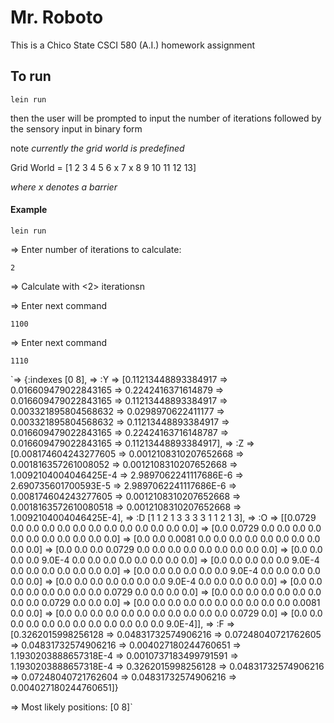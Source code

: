 # Mr. Roboto

This is a Chico State CSCI 580 (A.I.) homework assignment

## To run

`lein run`

then the user will be prompted to input the number of iterations followed by the sensory input in binary form

note *currently the grid world is predefined*

Grid World = [1 2  3  4  5
              6 x  7  x  8
              9 10 11 12 13]

*where x denotes a barrier*

#### Example


`lein run`

=> Enter number of iterations to calculate:

`2`

=> Calculate with <2> iterationsn

=> Enter next command

`1100`
 
=> Enter next command

`1110`
 

`=> {:indexes [0 8],
 =>  :Y
 =>  [0.11213448893384917
 =>   0.016609479022843165
 =>   0.2242416371614879
 =>   0.016609479022843165
 =>   0.11213448893384917
 =>   0.003321895804568632
 =>   0.0298970622411177
 =>   0.003321895804568632
 =>   0.11213448893384917
 =>   0.016609479022843165
 =>   0.22424163716148787
 =>   0.016609479022843165
 =>   0.11213448893384917],
 =>  :Z
 =>  [0.008174604243277605
 =>   0.0012108310207652668
 =>   0.001816357261008052
 =>   0.0012108310207652668
 =>   1.0092104004046425E-4
 =>   2.9897062241117686E-6
 =>   2.690735601700593E-5
 =>   2.9897062241117686E-6
 =>   0.008174604243277605
 =>   0.0012108310207652668
 =>   0.0018163572610080518
 =>   0.0012108310207652668
 =>   1.0092104004046425E-4],
 =>  :D [1 1 2 1 3 3 3 3 1 1 2 1 3],
 =>  :O
 =>  [[0.0729 0.0 0.0 0.0 0.0 0.0 0.0 0.0 0.0 0.0 0.0 0.0 0.0]
 =>   [0.0 0.0729 0.0 0.0 0.0 0.0 0.0 0.0 0.0 0.0 0.0 0.0 0.0]
 =>   [0.0 0.0 0.0081 0.0 0.0 0.0 0.0 0.0 0.0 0.0 0.0 0.0 0.0]
 =>   [0.0 0.0 0.0 0.0729 0.0 0.0 0.0 0.0 0.0 0.0 0.0 0.0 0.0]
 =>   [0.0 0.0 0.0 0.0 9.0E-4 0.0 0.0 0.0 0.0 0.0 0.0 0.0 0.0]
 =>   [0.0 0.0 0.0 0.0 0.0 9.0E-4 0.0 0.0 0.0 0.0 0.0 0.0 0.0]
 =>   [0.0 0.0 0.0 0.0 0.0 0.0 9.0E-4 0.0 0.0 0.0 0.0 0.0 0.0]
 =>   [0.0 0.0 0.0 0.0 0.0 0.0 0.0 9.0E-4 0.0 0.0 0.0 0.0 0.0]
 =>   [0.0 0.0 0.0 0.0 0.0 0.0 0.0 0.0 0.0729 0.0 0.0 0.0 0.0]
 =>   [0.0 0.0 0.0 0.0 0.0 0.0 0.0 0.0 0.0 0.0729 0.0 0.0 0.0]
 =>   [0.0 0.0 0.0 0.0 0.0 0.0 0.0 0.0 0.0 0.0 0.0081 0.0 0.0]
 =>   [0.0 0.0 0.0 0.0 0.0 0.0 0.0 0.0 0.0 0.0 0.0 0.0729 0.0]
 =>   [0.0 0.0 0.0 0.0 0.0 0.0 0.0 0.0 0.0 0.0 0.0 0.0 9.0E-4]],
 =>  :F
 =>  [0.3262015998256128
 =>   0.04831732574906216
 =>   0.07248040721762605
 =>   0.04831732574906216
 =>   0.004027180244760651
 =>   1.1930203888657318E-4
 =>   0.0010737183499791591
 =>   1.1930203888657318E-4
 =>   0.3262015998256128
 =>   0.04831732574906216
 =>   0.07248040721762604
 =>   0.04831732574906216
 =>   0.004027180244760651]}
 
 => Most likely positions: [0 8]`
